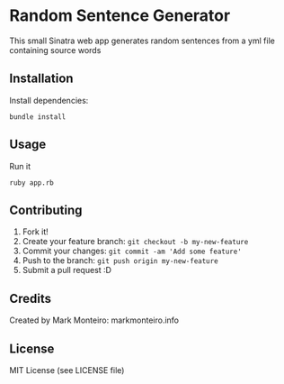 # Random Sentence Generator

This small Sinatra web app generates random sentences from a yml file containing source words

## Installation

Install dependencies:

```
bundle install
```

## Usage

Run it

```
ruby app.rb
```

## Contributing

1. Fork it!
2. Create your feature branch: `git checkout -b my-new-feature`
3. Commit your changes: `git commit -am 'Add some feature'`
4. Push to the branch: `git push origin my-new-feature`
5. Submit a pull request :D

## Credits

Created by Mark Monteiro: markmonteiro.info

## License

MIT License (see LICENSE file)